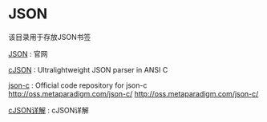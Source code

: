 # JSON
该目录用于存放JSON书签


[JSON](http://www.json.org/) : 官网

[cJSON](https://github.com/DaveGamble/cJSON) : Ultralightweight JSON parser in ANSI C 

[json-c](https://github.com/jehiah/json-c) :  Official code repository for json-c http://oss.metaparadigm.com/json-c/ http://oss.metaparadigm.com/json-c/ 	

[cJSON详解](https://www.jianshu.com/p/4fcb49b55ff6) : cJSON详解 









